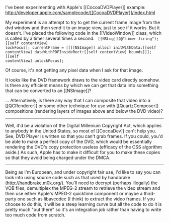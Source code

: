 I've been experimenting with Apple's [[CocoaDVDPlayer]] example:
http://developer.apple.com/samplecode/[[CocoaDVDPlayer]]/index.html

My experiment is an attempt to try to get the current frame image from the dvd window and then send it to an image view, just to see if it works. But it doesn't.
I've placed the following code in the [[VideoWindow]] class, which is called by a timer several times a second.
<code>
[[NSLog]](@"timer firing");
[[self contentView] lockFocus];
currentFrame = [[[[NSImage]] alloc] initWithData:[[self contentView] dataWithPDFInsideRect:[[self contentView] bounds]]];
[[self contentView] unlockFocus];
</code>

Of course, it's not getting any pixel data when I ask for that image.

It looks like the DVD framework draws to the video card directly somehow. Is there any efficient means by which we can get that data into something that can be converted to an [[NSImage]]?

... Alternatively, is there any way that I can composite that video into a [[QCRenderer]] or some other technique for use with [[QuartzComposer]] compositions (rendering layers of images above and below the DVD video)?

----

Well, it'd be a violation of the Digital Millenium Copyright Act, which applies to anybody in the United States, so most of [[CocoaDev]] can't help you. See, DVD Player is written so that you can't grab frames. If you could, you'd be able to make a perfect copy of the DVD, which would be essentially rendering the DVD's copy protection useless (efficacy of the CSS algorithm aside.) As such, Apple has to make it difficult for you to make these copies so that they avoid being charged under the DMCA.

----

Being as I'm European, and under copyright fair use, I'd like to say you can look into using source code such as that used by handbrake (http://handbrake.m0k.org/). You'll need to decrypt (perhaps illegally) the VOB files, demultiplex the MPEG-2 stream to retrieve the video stream and then use either Apple's MPEG-2 quicktime component or maybe a third-party one such as libavcodec (I think) to extract the video frames. If you choose to do this, it will be a steep learning curve but all the code to do it is pretty much "out there" so it's an integration job rather than having to write too much code from scratch.
